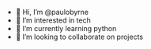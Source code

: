 - 👋 Hi, I’m @paulobyrne
- 👀 I’m interested in tech
- 🌱 I’m currently learning python
- 💞️ I’m looking to collaborate on projects


<!---
paulobyrne/paulobyrne is a ✨ special ✨ repository because its `README.md` (this file) appears on your GitHub profile.
You can click the Preview link to take a look at your changes.
--->
